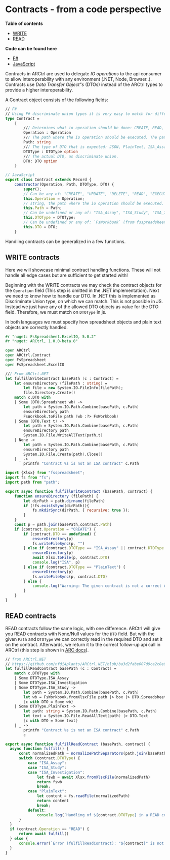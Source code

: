 # Contracts - from a code perspective

**Table of contents**
- [WRITE](#write-contracts)
- [READ](#read-contracts)

**Code can be found here**
- [F#](/docs/scripts_fsharp/Contracts.fsx)
- [JavaScript](/docs/scripts_js/Contracts.js)


Contracts in ARCtrl are used to delegate *IO operations* to the api consumer to allow interoperability with any environment (.NET, Node, Browser..). Contracts use *Data Transfer Object"s* (DTOs) instead of the ARCtrl types to provide a higher interoperability.

A Contract object consists of the following fields:

```fsharp
// F#
// Using F# discriminate union types it is very easy to match for differen cases.
type Contract = 
    {
        /// Determines what io operation should be done: CREATE, READ, DELETE, ...
        Operation : Operation
        /// The path where the io operation should be executed. The path is relative to ARC root.
        Path: string
        /// The type of DTO that is expected: JSON, PlainText, ISA_Assay, ISA_Study, ISA_Investigation,..
        DTOType : DTOType option
        /// The actual DTO, as discriminate union.
        DTO: DTO option
    }
```

```js
// JavaScript
export class Contract extends Record {
    constructor(Operation, Path, DTOType, DTO) {
        super();
        // Can be any of: "CREATE", "UPDATE", "DELETE", "READ", "EXECUTE"
        this.Operation = Operation;
        // string, the path where the io operation should be executed. The path is relative to ARC root
        this.Path = Path;
        // Can be undefined or any of: "ISA_Assay", "ISA_Study", "ISA_Investigation", "JSON", "Markdown", "CWL", "PlainText", "Cli".
        this.DTOType = DTOType;
        // Can be undefined or any of: `FsWorkbook` (from fsspreadsheet), string (e.g. json,..), or a `CLITool`.
        this.DTO = DTO;
    }
```

Handling contracts can be generalized in a few functions.

## WRITE contracts

Here we will showcase minimal contract handling functions. These will not handle all edge cases but are sufficient to get started with!

Beginning with the WRITE contracts we may check the contract objects for the `Operation` field (This step is omitted in the .NET implementation). 
Next we need to know how to handle our DTO. In .NET this is implemented as Discriminate Union type, on which we can match. This is not possible in JS. Instead we just have any of the allowed DTO objects as value for the DTO field. Therefore, we must match on `DTOType` in js. 

In both languages we must specify how spreadsheet objects and plain text objects are correctly handled.

```fsharp
#r "nuget: FsSpreadsheet.ExcelIO, 5.0.2"
#r "nuget: ARCtrl, 1.0.0-beta.8"

open ARCtrl
open ARCtrl.Contract
open FsSpreadsheet
open FsSpreadsheet.ExcelIO

/// From ARCtrl.NET
let fulfillWriteContract basePath (c : Contract) =
    let ensureDirectory (filePath : string) =
        let file = new System.IO.FileInfo(filePath);
        file.Directory.Create()
    match c.DTO with
    | Some (DTO.Spreadsheet wb) ->
        let path = System.IO.Path.Combine(basePath, c.Path)
        ensureDirectory path
        FsWorkbook.toFile path (wb :?> FsWorkbook)
    | Some (DTO.Text t) ->
        let path = System.IO.Path.Combine(basePath, c.Path)
        ensureDirectory path
        System.IO.File.WriteAllText(path,t)
    | None ->
        let path = System.IO.Path.Combine(basePath, c.Path)
        ensureDirectory path
        System.IO.File.Create(path).Close()
    | _ ->
        printfn "Contract %s is not an ISA contract" c.Path
```

```js
import {Xlsx} from "fsspreadsheet";
import fs from "fs";
import path from "path";

export async function fulfillWriteContract (basePath, contract) {
    function ensureDirectory (filePath) {
        let dirPath = path.dirname(filePath)
        if (!fs.existsSync(dirPath)){
            fs.mkdirSync(dirPath, { recursive: true });
        }
    }
    const p = path.join(basePath,contract.Path)
    if (contract.Operation = "CREATE") {
        if (contract.DTO == undefined) {
            ensureDirectory(p)
            fs.writeFileSync(p, "")
        } else if (contract.DTOType == "ISA_Assay" || contract.DTOType == "ISA_Assay" || contract.DTOType == "ISA_Investigation") {
            ensureDirectory(p)
            await Xlsx.toFile(p, contract.DTO)
            console.log("ISA", p)
        } else if (contract.DTOType == "PlainText") {
            ensureDirectory(p)
            fs.writeFileSync(p, contract.DTO)
        } else {
            console.log("Warning: The given contract is not a correct ARC write contract: ", contract)
        }
    }
}
```


## READ contracts

READ contracts follow the same logic, with one difference. ARCtrl will give you READ contracts with None/Null values for the `DTO` field. But with the given `Path` and `DTOType` we can correctly read in the required DTO and set it on the contract. Afterwards, we return it to the correct follow-up api call in ARCtrl (this step is shown in [ARC docs](./ARC.md)).

```fsharp
// from ARCtrl.NET
// https://github.com/nfdi4plants/ARCtrl.NET/blob/ba3d2fabe007d9ca2c8e07b62d02ddc5264306d0/src/ARCtrl.NET/Contract.fs#L7
let fulfillReadContract basePath (c : Contract) =
    match c.DTOType with
    | Some DTOType.ISA_Assay 
    | Some DTOType.ISA_Investigation 
    | Some DTOType.ISA_Study ->
        let path = System.IO.Path.Combine(basePath, c.Path)
        let wb = FsWorkbook.fromXlsxFile path |> box |> DTO.Spreadsheet
        {c with DTO = Some wb}
    | Some DTOType.PlainText ->
        let path: string = System.IO.Path.Combine(basePath, c.Path)
        let text = System.IO.File.ReadAllText(path) |> DTO.Text
        {c with DTO = Some text}
    | _ -> 
        printfn "Contract %s is not an ISA contract" c.Path 
        c
```

```js
export async function fulfillReadContract (basePath, contract) {
  async function fulfill() {
      const normalizedPath = normalizePathSeparators(path.join(basePath, contract.Path))
      switch (contract.DTOType) {
          case "ISA_Assay":
          case "ISA_Study":
          case "ISA_Investigation":
              let fswb = await Xlsx.fromXlsxFile(normalizedPath)
              return fswb
              break;
          case "PlainText":
              let content = fs.readFile(normalizedPath)
              return content
              break;
          default:
              console.log(`Handling of ${contract.DTOType} in a READ contract is not yet implemented`)
      }
  }
  if (contract.Operation == "READ") {
      return await fulfill()
  } else {
      console.error(`Error (fulfillReadContract): "${contract}" is not a READ contract`)
  }
}
```